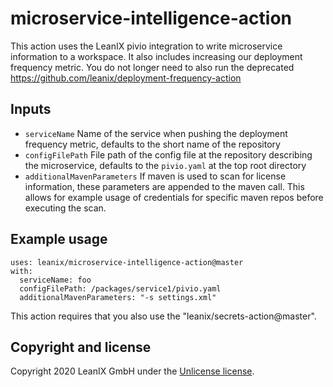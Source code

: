# microservice-intelligence-action

This action uses the LeanIX pivio integration to write microservice information to a workspace.
It also includes increasing our deployment frequency metric. You do not longer need to also run the deprecated https://github.com/leanix/deployment-frequency-action

## Inputs

* `serviceName`  Name of the service when pushing the deployment frequency metric, defaults to the short name of the repository
* `configFilePath`  File path of the config file at the repository describing the microservice, defaults to the `pivio.yaml` at the top root directory
* `additionalMavenParameters` If maven is used to scan for license
  information, these parameters are appended to the maven call. This
  allows for example usage of credentials for specific maven repos before
  executing the scan.

## Example usage
```
uses: leanix/microservice-intelligence-action@master
with:
  serviceName: foo
  configFilePath: /packages/service1/pivio.yaml
  additionalMavenParameters: "-s settings.xml"
```

This action requires that you also use the "leanix/secrets-action@master".

## Copyright and license

Copyright 2020 LeanIX GmbH under the [Unlicense license](LICENSE).